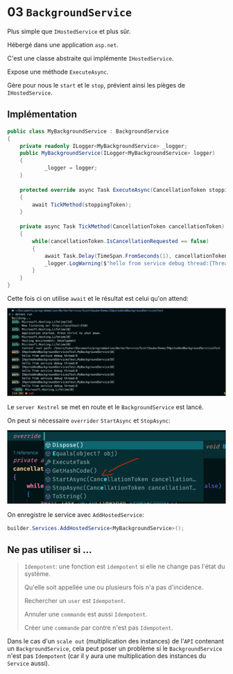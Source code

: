 # 03 `BackgroundService`

Plus simple que `IHostedService` et plus sûr.

Hébergé dans une application `asp.net`.

C'est une classe abstraite qui implémente `IHostedService`.

Expose une méthode `ExecuteAsync`.

Gère pour nous le `start` et le `stop`, prévient ainsi les pièges de `IHostedService`.



## Implémentation

```cs
public class MyBackgroundService : BackgroundService
{
    private readonly ILogger<MyBackgroundService> _logger;
    public MyBackgroundService(ILogger<MyBackgroundService> logger)
    {
            _logger = logger;    
    }
    
    protected override async Task ExecuteAsync(CancellationToken stoppingToken)
    {
        await TickMethod(stoppingToken);
    }

    private async Task TickMethod(CancellationToken cancellationToken)
    {
        while(cancellationToken.IsCancellationRequested == false)
        {
            await Task.Delay(TimeSpan.FromSeconds(1), cancellationToken);
            _logger.LogWarning($"hello from service debug thread:{Thread.CurrentThread.ManagedThreadId}");
        }
    }
}
```

Cette fois ci on utilise `await` et le résultat est celui qu'on attend:

<img src="assets/service-with-background-service.png" alt="service-with-background-service" />

Le `server Kestrel` se met en route et le `BackgroundService` est lancé.

On peut si nécessaire `overrider` `StartAsync` et `StopAsync`:

<img src="assets/override-start-and-stop-async.png" alt="override-start-and-stop-async" />

On enregistre le service avec `AddHostedService`:

```cs
builder.Services.AddHostedService<MyBackgroundService>();
```



## Ne pas utiliser si ...

> `Idempotent`: une fonction est `idempotent` si elle ne change pas l'état du système.
>
> Qu'elle soit appellée une ou plusieurs fois n'a pas d'incidence.
>
> Rechercher un `user` est `Idempotent`.
>
> Annuler une `commande` est aussi `Idempotent`.
>
> Créer une `commande` par contre n'est pas `Idempotent`.

Dans le cas d'un `scale out` (multiplication des instances) de l'`API` contenant un `BackgroundService`, cela peut poser un problème si le `BackgroundService` n'est pas `Idempotent` (car il y aura une multiplication des instances du `Service` aussi).
